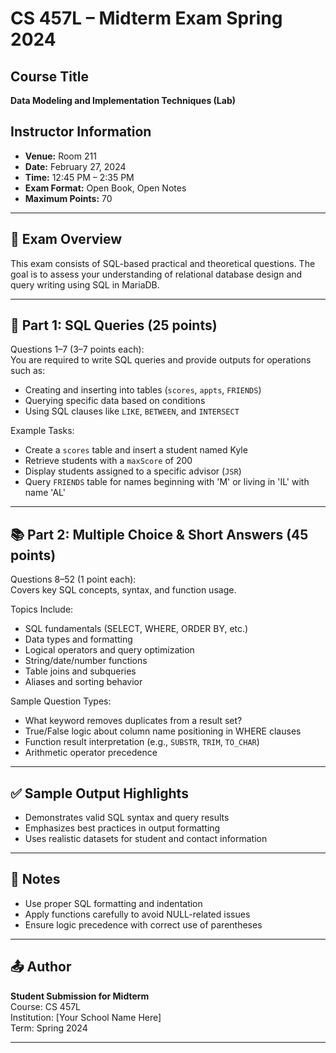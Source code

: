 # CS 457L – Midterm Exam Spring 2024

## Course Title
**Data Modeling and Implementation Techniques (Lab)**

## Instructor Information
- **Venue:** Room 211  
- **Date:** February 27, 2024  
- **Time:** 12:45 PM – 2:35 PM  
- **Exam Format:** Open Book, Open Notes  
- **Maximum Points:** 70

---

## 📘 Exam Overview

This exam consists of SQL-based practical and theoretical questions. The goal is to assess your understanding of relational database design and query writing using SQL in MariaDB.

---

## 🧪 Part 1: SQL Queries (25 points)

Questions 1–7 (3–7 points each):  
You are required to write SQL queries and provide outputs for operations such as:

- Creating and inserting into tables (`scores`, `appts`, `FRIENDS`)
- Querying specific data based on conditions
- Using SQL clauses like `LIKE`, `BETWEEN`, and `INTERSECT`

Example Tasks:
- Create a `scores` table and insert a student named Kyle
- Retrieve students with a `maxScore` of 200
- Display students assigned to a specific advisor (`JSR`)
- Query `FRIENDS` table for names beginning with 'M' or living in 'IL' with name 'AL'

---

## 📚 Part 2: Multiple Choice & Short Answers (45 points)

Questions 8–52 (1 point each):  
Covers key SQL concepts, syntax, and function usage.

Topics Include:
- SQL fundamentals (SELECT, WHERE, ORDER BY, etc.)
- Data types and formatting
- Logical operators and query optimization
- String/date/number functions
- Table joins and subqueries
- Aliases and sorting behavior

Sample Question Types:
- What keyword removes duplicates from a result set?
- True/False logic about column name positioning in WHERE clauses
- Function result interpretation (e.g., `SUBSTR`, `TRIM`, `TO_CHAR`)
- Arithmetic operator precedence

---

## ✅ Sample Output Highlights

- Demonstrates valid SQL syntax and query results
- Emphasizes best practices in output formatting
- Uses realistic datasets for student and contact information

---

## 📎 Notes

- Use proper SQL formatting and indentation
- Apply functions carefully to avoid NULL-related issues
- Ensure logic precedence with correct use of parentheses

---

## 📤 Author

**Student Submission for Midterm**  
Course: CS 457L  
Institution: [Your School Name Here]  
Term: Spring 2024

---
